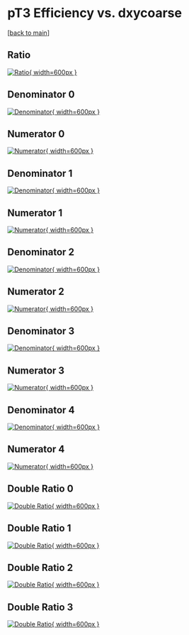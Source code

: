# pT3 Efficiency vs. dxycoarse

[[back to main](./)]



## Ratio

[![Ratio](../mtv/var/pT3_base_11_1_eff_dxycoarse.png){ width=600px }](../mtv/var/pT3_base_11_1_eff_dxycoarse.pdf)

## Denominator 0

[![Denominator](../mtv/den/pT3_base_11_1_eff_dxycoarse_den0.png){ width=600px }](../mtv/den/pT3_base_11_1_eff_dxycoarse_den0.pdf)

## Numerator 0

[![Numerator](../mtv/num/pT3_base_11_1_eff_dxycoarse_num0.png){ width=600px }](../mtv/num/pT3_base_11_1_eff_dxycoarse_num0.pdf)

## Denominator 1

[![Denominator](../mtv/den/pT3_base_11_1_eff_dxycoarse_den1.png){ width=600px }](../mtv/den/pT3_base_11_1_eff_dxycoarse_den1.pdf)

## Numerator 1

[![Numerator](../mtv/num/pT3_base_11_1_eff_dxycoarse_num1.png){ width=600px }](../mtv/num/pT3_base_11_1_eff_dxycoarse_num1.pdf)

## Denominator 2

[![Denominator](../mtv/den/pT3_base_11_1_eff_dxycoarse_den2.png){ width=600px }](../mtv/den/pT3_base_11_1_eff_dxycoarse_den2.pdf)

## Numerator 2

[![Numerator](../mtv/num/pT3_base_11_1_eff_dxycoarse_num2.png){ width=600px }](../mtv/num/pT3_base_11_1_eff_dxycoarse_num2.pdf)

## Denominator 3

[![Denominator](../mtv/den/pT3_base_11_1_eff_dxycoarse_den3.png){ width=600px }](../mtv/den/pT3_base_11_1_eff_dxycoarse_den3.pdf)

## Numerator 3

[![Numerator](../mtv/num/pT3_base_11_1_eff_dxycoarse_num3.png){ width=600px }](../mtv/num/pT3_base_11_1_eff_dxycoarse_num3.pdf)

## Denominator 4

[![Denominator](../mtv/den/pT3_base_11_1_eff_dxycoarse_den4.png){ width=600px }](../mtv/den/pT3_base_11_1_eff_dxycoarse_den4.pdf)

## Numerator 4

[![Numerator](../mtv/num/pT3_base_11_1_eff_dxycoarse_num4.png){ width=600px }](../mtv/num/pT3_base_11_1_eff_dxycoarse_num4.pdf)

## Double Ratio 0

[![Double Ratio](../mtv/ratio/pT3_base_11_1_eff_dxycoarse_ratio0.png){ width=600px }](../mtv/ratio/pT3_base_11_1_eff_dxycoarse_ratio0.pdf)

## Double Ratio 1

[![Double Ratio](../mtv/ratio/pT3_base_11_1_eff_dxycoarse_ratio1.png){ width=600px }](../mtv/ratio/pT3_base_11_1_eff_dxycoarse_ratio1.pdf)

## Double Ratio 2

[![Double Ratio](../mtv/ratio/pT3_base_11_1_eff_dxycoarse_ratio2.png){ width=600px }](../mtv/ratio/pT3_base_11_1_eff_dxycoarse_ratio2.pdf)

## Double Ratio 3

[![Double Ratio](../mtv/ratio/pT3_base_11_1_eff_dxycoarse_ratio3.png){ width=600px }](../mtv/ratio/pT3_base_11_1_eff_dxycoarse_ratio3.pdf)

